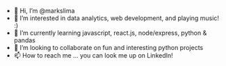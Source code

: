 - 👋 Hi, I’m @markslima
- 👀 I’m interested in data analytics, web development, and playing music!  :)
- 🌱 I’m currently learning javascript, react.js, node/express, python & pandas
- 💞️ I’m looking to collaborate on fun and interesting python projects
- 📫 How to reach me ... you can look me up on LinkedIn!

<!---
markslima/markslima is a ✨ special ✨ repository because its `README.md` (this file) appears on your GitHub profile.
You can click the Preview link to take a look at your changes.
--->
